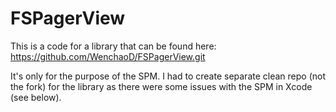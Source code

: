 # FSPagerView

This is a code for a library that can be found here: https://github.com/WenchaoD/FSPagerView.git

It's only for the purpose of the SPM.
I had to create separate clean repo (not the fork) for the library as there were some issues with the SPM in Xcode (see below).


